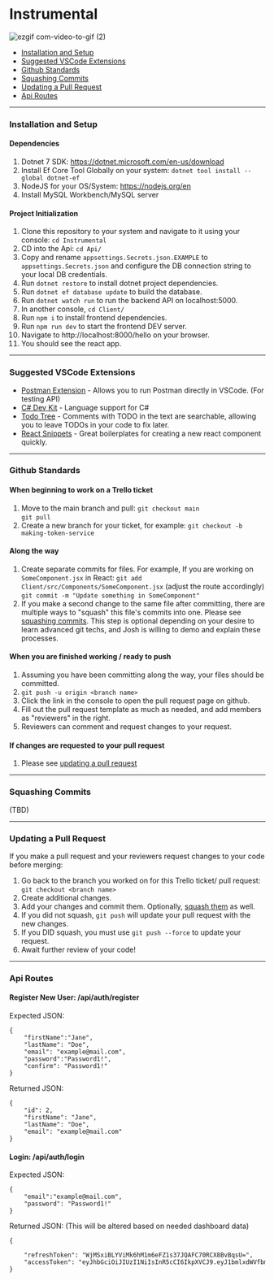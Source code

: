 # Instrumental

![ezgif com-video-to-gif (2)](https://github.com/InstrumentalApp/Instrumental/assets/69173728/5c271db9-91f0-4660-9940-399e561e23b4)

 - [Installation and Setup](#installation-and-setup)  
 - [Suggested VSCode Extensions](#suggested-vscode-extensions)
 - [Github Standards](#github-standards)
 - [Squashing Commits](#squashing-commits)
 - [Updating a Pull Request](#updating-a-pull-request)
 - [Api Routes](#api-routes)
---  
### Installation and Setup  
#### Dependencies  
1. Dotnet 7 SDK: https://dotnet.microsoft.com/en-us/download  
2. Install Ef Core Tool Globally on your system: `dotnet tool install --global dotnet-ef`  
3. NodeJS for your OS/System: https://nodejs.org/en  
4. Install MySQL Workbench/MySQL server
#### Project Initialization  
1. Clone this repository to your system and navigate to it using your console:  `cd Instrumental`
2.  CD into the Api: `cd Api/`  
3. Copy and rename `appsettings.Secrets.json.EXAMPLE` to `appsettings.Secrets.json` and configure the DB connection string to your local DB credentials.    
4. Run `dotnet restore` to install dotnet project dependencies.  
5. Run `dotnet ef database update` to build the database. 
6. Run `dotnet watch run` to run the backend API on localhost:5000.  
7. In another console, `cd Client/`
8. Run `npm i` to install frontend dependencies.
9. Run `npm run dev` to start the frontend DEV server.  
10. Navigate to http://localhost:8000/hello on your browser.  
11. You should see the react app.  
---  
### Suggested VSCode Extensions  
- [Postman Extension](https://marketplace.visualstudio.com/items?itemName=Postman.postman-for-vscode) - Allows you to run Postman directly in VSCode. (For testing API)  
- [C# Dev Kit](https://marketplace.visualstudio.com/items?itemName=ms-dotnettools.csharp) - Language support for C#
- [Todo Tree](https://marketplace.visualstudio.com/items?itemName=Gruntfuggly.todo-tree) - Comments with TODO in the text are searchable, allowing you to leave TODOs in your code to fix later.
- [React Snippets](https://marketplace.visualstudio.com/items?itemName=dsznajder.es7-react-js-snippets) - Great boilerplates for creating a new react component quickly.  
---  
### Github Standards  
#### When beginning to work on a Trello ticket  
1. Move to the main branch and pull: 
`git checkout main`  
`git pull`  
2. Create a new branch for your ticket, for example: `git checkout -b making-token-service`  
#### Along the way
1. Create separate commits for files. For example, If you are working on `SomeComponent.jsx` in React:
`git add Client/src/Components/SomeComponent.jsx` (adjust the route accordingly)
`git commit -m "Update something in SomeComponent"`
2. If you make a second change to the same file after committing, there are multiple ways to "squash" this file's commits into one. Please see [squashing commits](#squashing-commits). This step is optional depending on your desire to learn advanced git techs, and Josh is willing to demo and explain these processes.
#### When you are finished working / ready to push
1. Assuming you have been committing along the way, your files should be committed.  
2. `git push -u origin <branch name>`  
3. Click the link in the console to open the pull request page on github.  
4. Fill out the pull request template as much as needed, and add members as "reviewers" in the right.  
5. Reviewers can comment and request changes to your request.  
#### If changes are requested to your pull request
1. Please see [updating a pull request](#updating-a-pull-request)  
---  
### Squashing Commits  

(TBD)  

---  
### Updating a Pull Request  
If you make a pull request and your reviewers request changes to your code before merging:  
1. Go back to the branch you worked on for this Trello ticket/ pull request:  
`git checkout <branch name>`  
2. Create additional changes.  
3. Add your changes and commit them. Optionally, [squash them](#squashing-commits) as well.  
4. If you did not squash, `git push` will update your pull request with the new changes.  
5. If you DID squash, you must use `git push --force` to update your request.  
6. Await further review of your code!  
---
### Api Routes  
#### Register New User: /api/auth/register  
Expected JSON:   
```
{
	"firstName":"Jane",
	"lastName": "Doe",
	"email": "example@mail.com",
	"password":"Password1!",
	"confirm": "Password1!"
}
```
Returned JSON:  
```
{
    "id": 2,
    "firstName": "Jane",
    "lastName": "Doe",
    "email": "example@mail.com"
}
```
#### Login: /api/auth/login  
Expected JSON:  
```
{
    "email":"example@mail.com",
    "password": "Password1!"
}
```
Returned JSON:  (This will be altered based on needed dashboard data)
```
{

    "refreshToken": "WjMSxiBLYViMk6hM1m6eFZ1s37JQAFC70RCX8BvBqsU=",
    "accessToken": "eyJhbGciOiJIUzI1NiIsInR5cCI6IkpXVCJ9.eyJ1bmlxdWVfbmFtZSI6IjIiLCJuYmYiOjE2OTY0NTk4MjQsImV4cCI6MTY5NjQ2NzAyNCwiaWF0IjoxNjk2NDU5ODI0LCJpc3MiOiJUZWFtRml2ZSIsImF1ZCI6IkxvY2FsSG9zdCJ9.Z16Wl0J4rKR7n0xA8nSFtU_TN163a9UC9J5GEmn4T4E"
}
```

